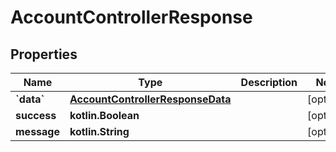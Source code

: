 
# AccountControllerResponse

## Properties
Name | Type | Description | Notes
------------ | ------------- | ------------- | -------------
**&#x60;data&#x60;** | [**AccountControllerResponseData**](AccountControllerResponseData.md) |  |  [optional]
**success** | **kotlin.Boolean** |  |  [optional]
**message** | **kotlin.String** |  |  [optional]



